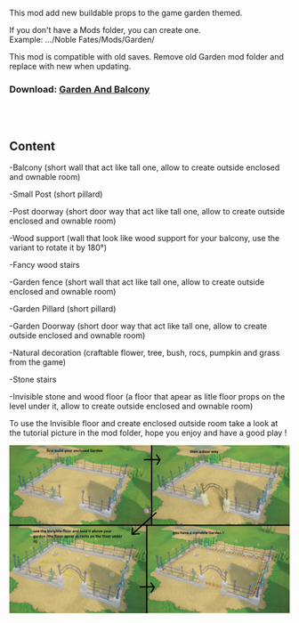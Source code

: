 This mod add new buildable props to the game garden themed.

If you don't have a Mods folder, you can create one.  
Example:
.../Noble Fates/Mods/Garden/  

This mod is compatible with old saves.
Remove old Garden mod folder and replace with new when updating.  

### Download: <a href="https://github.com/PapuBuntu/NobleFates-Papu-GardenAndBalcony/raw/main/Garden.7z">Garden And Balcony</a>  

<br>
<br>

## Content

-Balcony (short wall that act like tall one, allow to create outside enclosed and ownable room)

-Small Post (short pillard)

-Post doorway (short door way that act like tall one, allow to create outside enclosed and ownable room)

-Wood support (wall that look like wood support for your balcony, use the variant to rotate it by 180°)

-Fancy wood stairs

-Garden fence (short wall that act like tall one, allow to create outside enclosed and ownable room)

-Garden Pillard (short pillard)

-Garden Doorway  (short door way that act like tall one, allow to create outside enclosed and ownable room)

-Natural decoration (craftable flower, tree, bush, rocs, pumpkin and grass from the game)

-Stone stairs 

-Invisible stone and wood floor (a floor that apear as litle floor props on the level under it, allow to create outside enclosed and ownable room)

To use the Invisible floor and create enclosed outside room take a look at the tutorial picture in the mod folder, hope you enjoy and have a good play !

![alt text](https://github.com/PapuBuntu/NobleFates-Papu-GardenAndBalcony/blob/main/OwnableGardenTutorial.jpg?raw=true "tutorial picture")